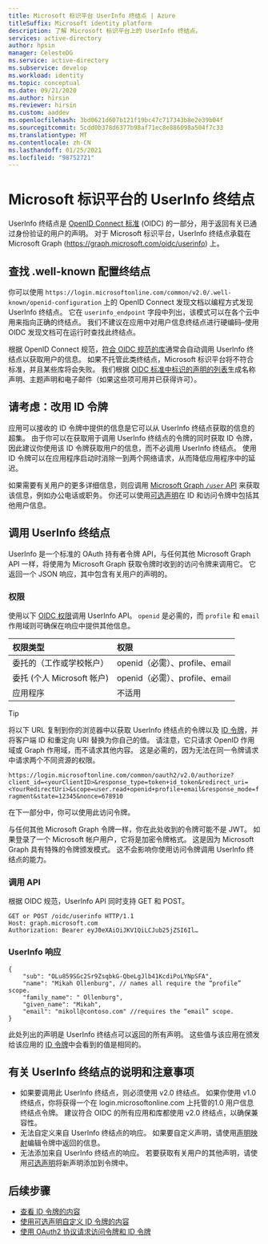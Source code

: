 ```yaml
---
title: Microsoft 标识平台 UserInfo 终结点 | Azure
titleSuffix: Microsoft identity platform
description: 了解 Microsoft 标识平台上的 UserInfo 终结点。
services: active-directory
author: hpsin
manager: CelesteDG
ms.service: active-directory
ms.subservice: develop
ms.workload: identity
ms.topic: conceptual
ms.date: 09/21/2020
ms.author: hirsin
ms.reviewer: hirsin
ms.custom: aaddev
ms.openlocfilehash: 3bd0621d607b121f19bc47c717343b8e2e39b04f
ms.sourcegitcommit: 5cdd0b378d6377b98af71ec8e886098a504f7c33
ms.translationtype: MT
ms.contentlocale: zh-CN
ms.lasthandoff: 01/25/2021
ms.locfileid: "98752721"
---
```

# <a name="microsoft-identity-platform-userinfo-endpoint"></a>Microsoft 标识平台的 UserInfo 终结点

UserInfo 终结点是 [OpenID Connect 标准](https://openid.net/specs/openid-connect-core-1_0.html#UserInfo) (OIDC) 的一部分，用于返回有关已通过身份验证的用户的声明。  对于 Microsoft 标识平台，UserInfo 终结点承载在 Microsoft Graph (https://graph.microsoft.com/oidc/userinfo) 上。 

## <a name="find-the-well-known-configuration-endpoint"></a>查找 .well-known 配置终结点

你可以使用 `https://login.microsoftonline.com/common/v2.0/.well-known/openid-configuration` 上的 OpenID Connect 发现文档以编程方式发现 UserInfo 终结点。 它在 `userinfo_endpoint` 字段中列出，该模式可以在各个云中用来指向正确的终结点。  我们不建议在应用中对用户信息终结点进行硬编码–使用 OIDC 发现文档可在运行时查找此终结点。

根据 OpenID Connect 规范，[符合 OIDC 规范的库](https://openid.net/developers/certified/)通常会自动调用 UserInfo 终结点以获取用户的信息。  如果不托管此类终结点，Microsoft 标识平台将不符合标准，并且某些库将会失败。  我们根据 [OIDC 标准中标识的声明的列表](https://openid.net/specs/openid-connect-core-1_0.html#StandardClaims)生成名称声明、主题声明和电子邮件（如果这些项可用并已获得许可）。  

## <a name="consider-use-an-id-token-instead"></a>请考虑：改用 ID 令牌

应用可以接收的 ID 令牌中提供的信息是它可以从 UserInfo 终结点获取的信息的超集。  由于你可以在获取用于调用 UserInfo 终结点的令牌的同时获取 ID 令牌，因此建议你使用该 ID 令牌获取用户的信息，而不必调用 UserInfo 终结点。  使用 ID 令牌可以在应用程序启动时消除一到两个网络请求，从而降低应用程序中的延迟。

如果需要有关用户的更多详细信息，则应调用 [Microsoft Graph `/user` API](/graph/api/user-get) 来获取该信息，例如办公电话或职务。   你还可以使用[可选声明](active-directory-optional-claims.md)在 ID 和访问令牌中包括其他用户信息。

## <a name="calling-the-userinfo-endpoint"></a>调用 UserInfo 终结点

UserInfo 是一个标准的 OAuth 持有者令牌 API，与任何其他 Microsoft Graph API 一样，将使用为 Microsoft Graph 获取令牌时收到的访问令牌来调用它。 它返回一个 JSON 响应，其中包含有关用户的声明的。

### <a name="permissions"></a>权限

使用以下 [OIDC 权限](v2-permissions-and-consent.md#openid-connect-scopes)调用 UserInfo API。 `openid` 是必需的，而 `profile` 和 `email` 作用域则可确保在响应中提供其他信息。

|权限类型      | 权限    |
|:--------------------|:---------------------------------------------------------|
|委托的（工作或学校帐户） | openid（必需）、profile、email |
|委托 (个人 Microsoft 帐户)  | openid（必需）、profile、email |
|应用程序 | 不适用 |

> [!TIP]
> 将以下 URL 复制到你的浏览器中以获取 UserInfo 终结点的令牌以及 [ID 令牌](id-tokens.md)，并将客户端 ID 和重定向 URI 替换为你自己的值。 请注意，它只请求 OpenID 作用域或 Graph 作用域，而不请求其他内容。  这是必需的，因为无法在同一令牌请求中请求两个不同资源的权限。
>
> `https://login.microsoftonline.com/common/oauth2/v2.0/authorize?client_id=<yourClientID>&response_type=token+id_token&redirect_uri=<YourRedirectUri>&scope=user.read+openid+profile+email&response_mode=fragment&state=12345&nonce=678910`
>
> 在下一部分中，你可以使用此访问令牌。

与任何其他 Microsoft Graph 令牌一样，你在此处收到的令牌可能不是 JWT。 如果登录了一个 Microsoft 帐户用户，它将是加密令牌格式。 这是因为 Microsoft Graph 具有特殊的令牌颁发模式。 这不会影响你使用访问令牌调用 UserInfo 终结点的能力。

### <a name="calling-the-api"></a>调用 API

根据 OIDC 规范，UserInfo API 同时支持 GET 和 POST。

```http
GET or POST /oidc/userinfo HTTP/1.1
Host: graph.microsoft.com
Authorization: Bearer eyJ0eXAiOiJKV1QiLCJub25jZSI6Il…
```

### <a name="userinfo-response"></a>UserInfo 响应

```jsonc
{
    "sub": "OLu859SGc2Sr9ZsqbkG-QbeLgJlb41KcdiPoLYNpSFA",
    "name": "Mikah Ollenburg", // names all require the “profile” scope.
    "family_name": " Ollenburg",
    "given_name": "Mikah",
    "email": "mikoll@contoso.com" //requires the “email” scope.
}
```

此处列出的声明是 UserInfo 终结点可以返回的所有声明。  这些值与该应用在颁发给该应用的 [ID 令牌](id-tokens.md)中会看到的值是相同的。  

## <a name="notes-and-caveats-on-the-userinfo-endpoint"></a>有关 UserInfo 终结点的说明和注意事项

* 如果要调用此 UserInfo 终结点，则必须使用 v2.0 终结点。  如果你使用 v1.0 终结点，你将获得一个在 login.microsoftonline.com 上托管的1.0 用户信息终结点令牌。  建议符合 OIDC 的所有应用和库都使用 v2.0 终结点，以确保兼容性。
* 无法自定义来自 UserInfo 终结点的响应。  如果要自定义声明，请使用[声明映射]( active-directory-claims-mapping.md)编辑令牌中返回的信息。
* 无法添加来自 UserInfo 终结点的响应。  若要获取有关用户的其他声明，请使用[可选声明]( active-directory-optional-claims.md)将新声明添加到令牌中。

## <a name="next-steps"></a>后续步骤

* [查看 ID 令牌的内容](id-tokens.md)
* [使用可选声明自定义 ID 令牌的内容](active-directory-optional-claims.md)
* [使用 OAuth2 协议请求访问令牌和 ID 令牌](v2-protocols-oidc.md)
